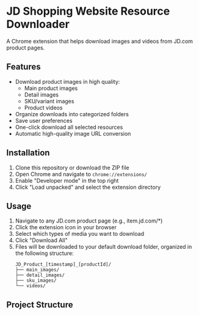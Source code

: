 # JD Shopping Website Resource Downloader

A Chrome extension that helps download images and videos from JD.com product pages.

## Features

- Download product images in high quality:
  - Main product images
  - Detail images
  - SKU/variant images
  - Product videos
- Organize downloads into categorized folders
- Save user preferences
- One-click download all selected resources
- Automatic high-quality image URL conversion

## Installation

1. Clone this repository or download the ZIP file
2. Open Chrome and navigate to `chrome://extensions/`
3. Enable "Developer mode" in the top right
4. Click "Load unpacked" and select the extension directory

## Usage

1. Navigate to any JD.com product page (e.g., item.jd.com/*)
2. Click the extension icon in your browser
3. Select which types of media you want to download
4. Click "Download All"
5. Files will be downloaded to your default download folder, organized in the following structure:
   ```
   JD_Product_[timestamp]_[productId]/
   ├── main_images/
   ├── detail_images/
   ├── sku_images/
   └── videos/
   ```

## Project Structure 
